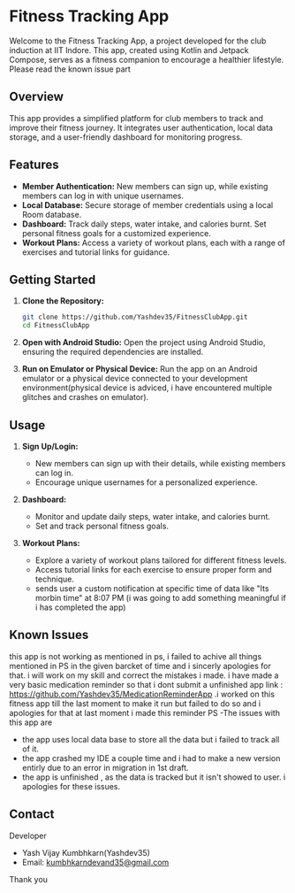 
# Fitness Tracking App

Welcome to the Fitness Tracking App, a project developed for the club induction at IIT Indore. This app, created using Kotlin and Jetpack Compose, serves as a fitness companion to encourage a healthier lifestyle.
Please read the known issue part

## Overview

This app provides a simplified platform for club members to track and improve their fitness journey. It integrates user authentication, local data storage, and a user-friendly dashboard for monitoring progress.

## Features

- **Member Authentication:** New members can sign up, while existing members can log in with unique usernames.
- **Local Database:** Secure storage of member credentials using a local Room database.
- **Dashboard:** Track daily steps, water intake, and calories burnt. Set personal fitness goals for a customized experience.
- **Workout Plans:** Access a variety of workout plans, each with a range of exercises and tutorial links for guidance.

## Getting Started

1. **Clone the Repository:**
   ```bash
   git clone https://github.com/Yashdev35/FitnessClubApp.git
   cd FitnessClubApp
   ```

2. **Open with Android Studio:**
   Open the project using Android Studio, ensuring the required dependencies are installed.

3. **Run on Emulator or Physical Device:**
   Run the app on an Android emulator or a physical device connected to your development environment(physical device is adviced, i have encountered multiple glitches and crashes on emulator).

## Usage

1. **Sign Up/Login:**
   - New members can sign up with their details, while existing members can log in.
   - Encourage unique usernames for a personalized experience.

2. **Dashboard:**
   - Monitor and update daily steps, water intake, and calories burnt.
   - Set and track personal fitness goals.

3. **Workout Plans:**
   - Explore a variety of workout plans tailored for different fitness levels.
   - Access tutorial links for each exercise to ensure proper form and technique.
   - sends user a custom notification at specific time of data like "Its morbin time" at 8:07 PM (i was going to add something meaningful if i has completed the app)

## Known Issues

this app is not working as mentioned in ps, i failed to achive all things mentioned in PS in the given barcket of time and i sincerly apologies for that.
i will work on my skill and correct the mistakes i made. i have made a very basic medication reminder so that i dont submit a unfinished app link : https://github.com/Yashdev35/MedicationReminderApp
  .i worked on this fitness app till the last moment to make it run but failed to do so and i apologies for that at last moment i made this reminder PS
-The issues with this app are 
  - the app uses local data base to store all the data but i failed to track all of it.
  - the app crashed my IDE a couple time and i had to make a new version entirly due to an error in migration in 1st draft.
  - the app is unfinished , as the data is tracked but it isn't showed to user.
i apologies for these issues.
## Contact

Developer

- Yash Vijay Kumbhkarn(Yashdev35)
- Email: kumbhkarndevand35@gmail.com

Thank you
